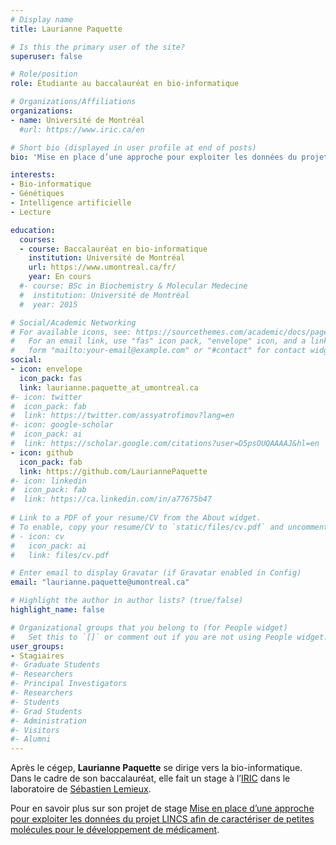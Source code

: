 ```yaml
---
# Display name
title: Laurianne Paquette

# Is this the primary user of the site?
superuser: false

# Role/position
role: Étudiante au baccalauréat en bio-informatique

# Organizations/Affiliations
organizations:
- name: Université de Montréal
  #url: https://www.iric.ca/en

# Short bio (displayed in user profile at end of posts)
bio: 'Mise en place d’une approche pour exploiter les données du projet LINCS afin de caractériser de petites molécules pour le développement de médicament'

interests:
- Bio-informatique
- Génétiques
- Intelligence artificielle
- Lecture

education:
  courses:
  - course: Baccalauréat en bio-informatique 
    institution: Université de Montréal
    url: https://www.umontreal.ca/fr/
    year: En cours
  #- course: BSc in Biochemistry & Molecular Medecine
  #  institution: Université de Montréal
  #  year: 2015

# Social/Academic Networking
# For available icons, see: https://sourcethemes.com/academic/docs/page-builder/#icons
#   For an email link, use "fas" icon pack, "envelope" icon, and a link in the
#   form "mailto:your-email@example.com" or "#contact" for contact widget.
social:
- icon: envelope
  icon_pack: fas
  link: laurianne.paquette_at_umontreal.ca
#- icon: twitter
#  icon_pack: fab
#  link: https://twitter.com/assyatrofimov?lang=en
#- icon: google-scholar
#  icon_pack: ai
#  link: https://scholar.google.com/citations?user=D5psOUQAAAAJ&hl=en
- icon: github
  icon_pack: fab
  link: https://github.com/LauriannePaquette
#- icon: linkedin
#  icon_pack: fab
#  link: https://ca.linkedin.com/in/a77675b47 
  
# Link to a PDF of your resume/CV from the About widget.
# To enable, copy your resume/CV to `static/files/cv.pdf` and uncomment the lines below.
# - icon: cv
#   icon_pack: ai
#   link: files/cv.pdf

# Enter email to display Gravatar (if Gravatar enabled in Config)
email: "laurianne.paquette@umontreal.ca"

# Highlight the author in author lists? (true/false)
highlight_name: false

# Organizational groups that you belong to (for People widget)
#   Set this to `[]` or comment out if you are not using People widget.
user_groups:
- Stagiaires
#- Graduate Students
#- Researchers
#- Principal Investigators
#- Researchers
#- Students
#- Grad Students
#- Administration
#- Visitors
#- Alumni
---
```



Après le cégep, **Laurianne Paquette** se dirige vers la bio-informatique. Dans le cadre de son baccalauréat, elle fait un stage à l’[IRIC](https://www.iric.ca/fr) dans le laboratoire de [Sébastien Lemieux](/fr/author/sebastien-lemieux/). 


Pour en savoir plus sur son projet de stage [Mise en place d’une approche pour exploiter les données du projet LINCS afin de caractériser de petites molécules pour le développement de médicament](/fr/project/laurianne-paquette-pr).

